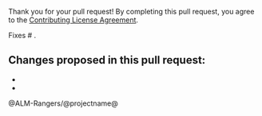 Thank you for your pull request!
By completing this pull request, you agree to the [Contributing License Agreement](https://github.com/ALM-Rangers/@projectname@/blob/master/.github/CLA.md).

Fixes # .

Changes proposed in this pull request:  
- 
- 
- 

@ALM-Rangers/@projectname@
